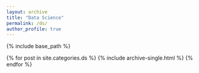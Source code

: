 ```yaml
---
layout: archive
title: "Data Science"
permalink: /ds/
author_profile: true
---
```


{% include base_path %}

{% for post in site.categories.ds %}
  {% include archive-single.html %}
{% endfor %}

